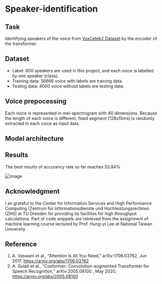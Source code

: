 # Speaker-identification

## Task
Identifying speakers of the voice from [VoxCeleb2 Dataset](https://www.robots.ox.ac.uk/~vgg/data/voxceleb/vox2.html) by the encoder of the transformer.

## Dataset
- Label: 600 speakers are used in this project, and each voice is labelled by one speaker (class).
- Training data: 56666 voice with labels are training data.
- Testing data: 4000 voice without labels are testing data.

## Voice prepocessing
Each voice is represented in mel-spectrogram with 40 dimensions. Because the length of each voice is different, fixed segment (128x15ms) is randomly extracted in each voice as input data.

## Model architecture

## Results
The best results of accurancy rate so far reaches 53.94%

![image](https://github.com/Wen-ChuangChou/Speaker-identification/blob/main/results.png)

## Acknowledgment
I an grateful to the Center for Information Services and High Performance Computing [Zentrum für Informationsdienste und Hochleistungsrechnen (ZIH)] at TU Dresden for providing its facilities for high throughput calculations. Part of code snippets are retrieved from the assignment of machine learning course lectured by Prof. Hung-yi Lee at National Taiwan University.

## Reference
1. A. Vaswani et al., “Attention Is All You Need,” arXiv:1706.03762, Jun 2017. https://arxiv.org/abs/1706.03762
2. A. Gulati et al., “Conformer: Convolution-augmented Transformer for Speech Recognition,” arXiv:2005.08100 , May 2020, https://arxiv.org/abs/2005.08100

‌
